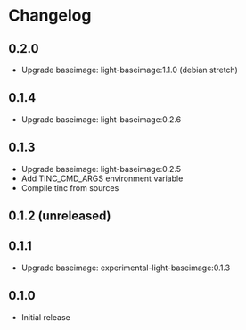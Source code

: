 # Changelog

## 0.2.0
  - Upgrade baseimage: light-baseimage:1.1.0 (debian stretch)

## 0.1.4
  - Upgrade baseimage: light-baseimage:0.2.6

## 0.1.3
  - Upgrade baseimage: light-baseimage:0.2.5
  - Add TINC_CMD_ARGS environment variable
  - Compile tinc from sources

## 0.1.2 (unreleased)

## 0.1.1
  - Upgrade baseimage: experimental-light-baseimage:0.1.3

## 0.1.0
  - Initial release
